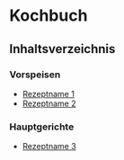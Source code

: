 # Kochbuch

## Inhaltsverzeichnis

### Vorspeisen
- [Rezeptname 1](Vorspeisen/Müsli.md)
- [Rezeptname 2](Vorspeisen/DattelCurryDip.md)

### Hauptgerichte
- [Rezeptname 3](Hauptgerichte/Pizza.md)
